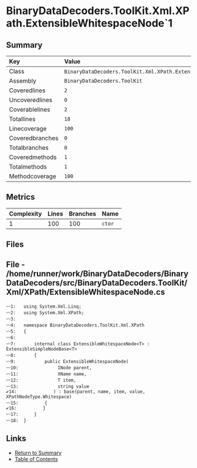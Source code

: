 ﻿# BinaryDataDecoders.ToolKit.Xml.XPath.ExtensibleWhitespaceNode`1

## Summary

| Key             | Value                                                             |
| :-------------- | :---------------------------------------------------------------- |
| Class           | `BinaryDataDecoders.ToolKit.Xml.XPath.ExtensibleWhitespaceNode`1` |
| Assembly        | `BinaryDataDecoders.ToolKit`                                      |
| Coveredlines    | `2`                                                               |
| Uncoveredlines  | `0`                                                               |
| Coverablelines  | `2`                                                               |
| Totallines      | `18`                                                              |
| Linecoverage    | `100`                                                             |
| Coveredbranches | `0`                                                               |
| Totalbranches   | `0`                                                               |
| Coveredmethods  | `1`                                                               |
| Totalmethods    | `1`                                                               |
| Methodcoverage  | `100`                                                             |

## Metrics

| Complexity | Lines | Branches | Name    |
| :--------- | :---- | :------- | :------ |
| 1          | 100   | 100      | `ctor`  |

## Files

## File - /home/runner/work/BinaryDataDecoders/BinaryDataDecoders/src/BinaryDataDecoders.ToolKit/Xml/XPath/ExtensibleWhitespaceNode.cs

```CSharp
〰1:   using System.Xml.Linq;
〰2:   using System.Xml.XPath;
〰3:   
〰4:   namespace BinaryDataDecoders.ToolKit.Xml.XPath
〰5:   {
〰6:   
〰7:       internal class ExtensibleWhitespaceNode<T> : ExtensibleSimpleNodeBase<T>
〰8:       {
〰9:           public ExtensibleWhitespaceNode(
〰10:               INode parent,
〰11:               XName name,
〰12:               T item,
〰13:               string value
✔14:              ) : base(parent, name, item, value, XPathNodeType.Whitespace)
〰15:          {
✔16:          }
〰17:      }
〰18:  }
```

## Links

* [Return to Summary](Summary.md)
* [Table of Contents](../TOC.md)

